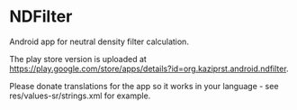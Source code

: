 NDFilter
========

Android app for neutral density filter calculation.

The play store version is uploaded at https://play.google.com/store/apps/details?id=org.kaziprst.android.ndfilter.

Please donate translations for the app so it works in your language - see res/values-sr/strings.xml for example.
